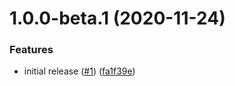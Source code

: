 # 1.0.0-beta.1 (2020-11-24)


### Features

* initial release ([#1](https://github.com/gomeli/semantic-release-license/issues/1)) ([fa1f39e](https://github.com/gomeli/semantic-release-license/commit/fa1f39e1e60f86aff2316664700d1f7dc1d65530))

